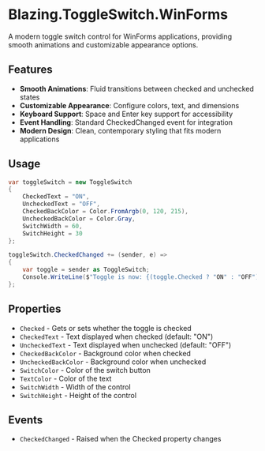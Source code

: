 # Blazing.ToggleSwitch.WinForms

A modern toggle switch control for WinForms applications, providing smooth animations and customizable appearance options.

## Features

- **Smooth Animations**: Fluid transitions between checked and unchecked states
- **Customizable Appearance**: Configure colors, text, and dimensions
- **Keyboard Support**: Space and Enter key support for accessibility
- **Event Handling**: Standard CheckedChanged event for integration
- **Modern Design**: Clean, contemporary styling that fits modern applications

## Usage

```csharp
var toggleSwitch = new ToggleSwitch
{
    CheckedText = "ON",
    UncheckedText = "OFF",
    CheckedBackColor = Color.FromArgb(0, 120, 215),
    UncheckedBackColor = Color.Gray,
    SwitchWidth = 60,
    SwitchHeight = 30
};

toggleSwitch.CheckedChanged += (sender, e) =>
{
    var toggle = sender as ToggleSwitch;
    Console.WriteLine($"Toggle is now: {(toggle.Checked ? "ON" : "OFF")}");
};
```

## Properties

- `Checked` - Gets or sets whether the toggle is checked
- `CheckedText` - Text displayed when checked (default: "ON")
- `UncheckedText` - Text displayed when unchecked (default: "OFF")
- `CheckedBackColor` - Background color when checked
- `UncheckedBackColor` - Background color when unchecked
- `SwitchColor` - Color of the switch button
- `TextColor` - Color of the text
- `SwitchWidth` - Width of the control
- `SwitchHeight` - Height of the control

## Events

- `CheckedChanged` - Raised when the Checked property changes